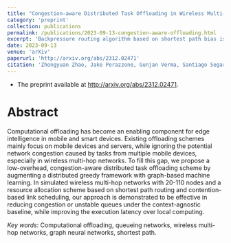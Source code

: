 ```yaml
---
title: "Congestion-aware Distributed Task Offloading in Wireless Multi-hop Networks Using Graph Neural Networks"
category: 'preprint'
collection: publications
permalink: /publications/2023-09-13-congestion-aware-offloading.html
excerpt: 'Backpressure routing algorithm based on shortest path bias is augmented with Graph Convolutional Networks, which predict a delay-aware per-hop distance based on link duty cycle in scheduling. Our approach can improve the delay performance of backpressure routing at low signaling overhead. '
date: 2023-09-13
venue: 'arXiv'
paperurl: 'http://arxiv.org/abs/2312.02471'
citation: 'Zhongyuan Zhao, Jake Perazzone, Gunjan Verma, Santiago Segarra, &quot; Congestion-aware Distributed Task Offloading in Wireless Multi-hop Networks Using Graph Neural Networks,&quot; submitted to <i>IEEE ICASSP 2024</i>.'
---
```



- The preprint available at <http://arxiv.org/abs/2312.02471>. 


Abstract
===
Computational offloading has become an enabling component for edge intelligence in mobile and smart devices.
Existing offloading schemes mainly focus on mobile devices and servers, while ignoring the potential network congestion caused by tasks from multiple mobile devices, especially in wireless multi-hop networks. 
To fill this gap, we propose a low-overhead, congestion-aware distributed task offloading scheme by augmenting a distributed greedy framework with graph-based machine learning. 
In simulated wireless multi-hop networks with 20-110 nodes and a resource allocation scheme based on shortest path routing and contention-based link scheduling, our approach is demonstrated to be effective in reducing congestion or unstable queues under the context-agnostic baseline, while improving the execution latency over local computing.

_Key words_: Computational offloading, queueing networks, wireless multi-hop networks, graph neural networks, shortest path.





